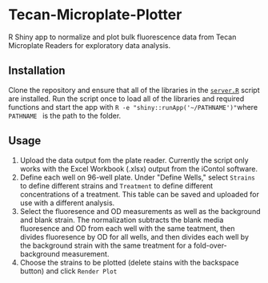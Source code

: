 # Tecan-Microplate-Plotter

R Shiny app to normalize and plot bulk fluorescence data from Tecan Microplate Readers for exploratory data analysis.

## Installation

Clone the repository and ensure that all of the libraries in the [```server.R```](https://github.com/quoctran98/Tecan-Microplate-Plotter/blob/main/server.R) script are installed. Run the script once to load all of the libraries and required functions and start the app with ```R -e "shiny::runApp('~/PATHNAME')"```where ```PATHNAME ``` is the path to the folder.

## Usage

1. Upload the data output fom the plate reader. Currently the script only works with the Excel Workbook (.xlsx) output from the iContol software.
2. Define each well on 96-well plate. Under "Define Wells," select ```Strains``` to define different strains and ```Treatment``` to define different concentrations of a treatment. This table can be saved and uploaded for use with a different analysis.
3. Select the fluoresence and OD measurements as well as the background and blank strain. The normalization subtracts the blank media fluoresence and OD from each well with the same teatment, then divides fluoresence by OD for all wells, and then divides each well by the background strain with the same treatment for a fold-over-background measurement.
4. Choose the strains to be plotted (delete stains with the backspace button) and click ```Render Plot```
